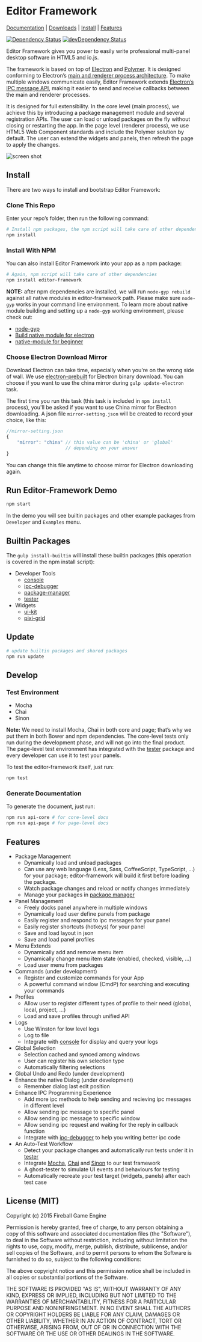 # Editor Framework

[Documentation](https://github.com/fireball-x/editor-framework/tree/master/docs) |
[Downloads](http://github.com/fireball-x/editor-framework/releases/) |
[Install](https://github.com/fireball-x/editor-framework#install) |
[Features](https://github.com/fireball-x/editor-framework#features)

[![Dependency Status](https://david-dm.org/fireball-x/editor-framework.svg)](https://david-dm.org/fireball-x/editor-framework)
[![devDependency Status](https://david-dm.org/fireball-x/editor-framework/dev-status.svg)](https://david-dm.org/fireball-x/editor-framework#info=devDependencies)

Editor Framework gives you power to easily write professional multi-panel desktop software in HTML5 and io.js.

The framework is based on top of [Electron](http://github.com/atom/electron) and [Polymer](http://github.com/polymer/polymer).
It is designed conforming to Electron’s [main and renderer process architecture](https://github.com/atom/electron/blob/master/docs/tutorial/quick-start.md).
To make multiple windows communicate easily, Editor Framework extends [Electron’s IPC message API](https://github.com/atom/electron/blob/master/docs/api/ipc-renderer.md), making it easier to send and receive callbacks between the main and renderer processes.

It is designed for full extensibility. In the core level (main process), we achieve this by introducing a package management module and several registration APIs. The user can load or unload packages on the fly without closing or restarting the app. In the page level (renderer process), we use HTML5 Web Component standards and include the Polymer solution by default. The user can extend the widgets and panels, then refresh the page to apply the changes.

![screen shot](https://cloud.githubusercontent.com/assets/174891/8265547/dd7c8412-172f-11e5-90cc-b12a91a5c73c.png)

## Install

There are two ways to install and bootstrap Editor Framework:

### Clone This Repo

Enter your repo’s folder, then run the following command:

```bash
# Install npm packages, the npm script will take care of other dependencies
npm install
```

### Install With NPM

You can also install Editor Framework into your app as a npm package:

```bash
# Again, npm script will take care of other dependencies
npm install editor-framework
```

**NOTE:** after npm dependencies are installed, we will run `node-gyp rebuild` against all native modules in editor-framework path. Please make sure `node-gyp` works in your command line environment. To learn more about native module building and setting up a `node-gyp` working environment, please check out:

- [node-gyp](https://github.com/TooTallNate/node-gyp)
- [Build native module for electron](https://github.com/atom/electron/blob/master/docs/tutorial/using-native-node-modules.md)
- [native-module for beginner](https://github.com/Elzair/native-module)

### Choose Electron Download Mirror

Download Electron can take time, especially when you're on the wrong side of wall. We use [electron-prebuilt](https://github.com/mafintosh/electron-prebuilt) for Electron binary download. You can choose if you want to use the china mirror during `gulp update-electron` task.

The first time you run this task (this task is included in `npm install` process), you'll be asked if you want to use China mirror for Electron downloading. A json file `mirror-setting.json` will be created to record your choice, like this:

```js
//mirror-setting.json
{
    "mirror": "china" // this value can be 'china' or 'global'
                      // depending on your answer
}
```

You can change this file anytime to choose mirror for Electron downloading again.

## Run Editor-Framework Demo

```bash
npm start
```

In the demo you will see builtin packages and other example packages from `Developer` and `Examples` menu.

## Builtin Packages

The `gulp install-builtin` will install these builtin packages (this operation is covered in the npm install script):

 - Developer Tools
   - [console](https://github.com/fireball-packages/console)
   - [ipc-debugger](https://github.com/fireball-packages/ipc-debugger)
   - [package-manager](https://github.com/fireball-packages/package-manager)
   - [tester](https://github.com/fireball-packages/tester)
 - Widgets
   - [ui-kit](https://github.com/fireball-packages/ui-kit)
   - [pixi-grid](https://github.com/fireball-packages/pixi-grid)

## Update

```bash
# update builtin packages and shared packages
npm run update
```

## Develop

### Test Environment

 - Mocha
 - Chai
 - Sinon

**Note:** We need to install Mocha, Chai in both core and page; that’s why we put them in both Bower and npm dependencies. The core-level tests only run during the development phase, and will not go into the final product. The page-level test environment has integrated with the [tester](https://github.com/fireball-x/tester) package and every developer can use it to test your panels.

To test the editor-framework itself, just run:

```bash
npm test
```

### Generate Documentation

To generate the document, just run:

```bash
npm run api-core # for core-level docs
npm run api-page # for page-level docs
```

## Features

 - Package Management
   - Dynamically load and unload packages
   - Can use any web language (Less, Sass, CoffeeScript, TypeScript, …) for your package; editor-framework will build it first before loading the package.
   - Watch package changes and reload or notify changes immediately
   - Manage your packages in [package manager](https://github.com/fireball-packages/package-manager)
 - Panel Management
   - Freely docks panel anywhere in multiple windows
   - Dynamically load user define panels from package
   - Easily register and respond to ipc messages for your panel
   - Easily register shortcuts (hotkeys) for your panel
   - Save and load layout in json
   - Save and load panel profiles
 - Menu Extends
   - Dynamically add and remove menu item
   - Dynamically change menu item state (enabled, checked, visible, …)
   - Load user menu from packages
 - Commands (under development)
   - Register and customize commands for your App
   - A powerful command window (CmdP) for searching and executing your commands
 - Profiles
   - Allow user to register different types of profile to their need (global, local, project, …)
   - Load and save profiles through unified API
 - Logs
   - Use Winston for low level logs
   - Log to file
   - Integrate with [console](https://github.com/fireball-packages/console) for display and query your logs
 - Global Selection
   - Selection cached and synced among windows
   - User can register his own selection type
   - Automatically filtering selections
 - Global Undo and Redo (under development)
 - Enhance the native Dialog (under development)
   - Remember dialog last edit position
 - Enhance IPC Programming Experience
   - Add more ipc methods to help sending and recieving ipc messages in different level
   - Allow sending ipc message to specific panel
   - Allow sending ipc message to specific window
   - Allow sending ipc request and waiting for the reply in callback function
   - Integrate with [ipc-debugger](https://github.com/fireball-packages/ipc-debugger) to help you writing better ipc code
 - An Auto-Test Workflow
   - Detect your package changes and automatically run tests under it in [tester](https://github.com/fireball-packages/tester)
   - Integrate [Mocha](mochajs.org), [Chai](http://chaijs.com/) and [Sinon](sinonjs.org) to our test framework
   - A ghost-tester to simulate UI events and behaviours for testing
   - Automatically recreate your test target (widgets, panels) after each test case

## License (MIT)

Copyright (c) 2015 Fireball Game Engine

Permission is hereby granted, free of charge, to any person obtaining a copy
of this software and associated documentation files (the "Software"), to deal
in the Software without restriction, including without limitation the rights
to use, copy, modify, merge, publish, distribute, sublicense, and/or sell
copies of the Software, and to permit persons to whom the Software is
furnished to do so, subject to the following conditions:

The above copyright notice and this permission notice shall be included in all
copies or substantial portions of the Software.

THE SOFTWARE IS PROVIDED "AS IS", WITHOUT WARRANTY OF ANY KIND, EXPRESS OR
IMPLIED, INCLUDING BUT NOT LIMITED TO THE WARRANTIES OF MERCHANTABILITY,
FITNESS FOR A PARTICULAR PURPOSE AND NONINFRINGEMENT. IN NO EVENT SHALL THE
AUTHORS OR COPYRIGHT HOLDERS BE LIABLE FOR ANY CLAIM, DAMAGES OR OTHER
LIABILITY, WHETHER IN AN ACTION OF CONTRACT, TORT OR OTHERWISE, ARISING FROM,
OUT OF OR IN CONNECTION WITH THE SOFTWARE OR THE USE OR OTHER DEALINGS IN THE
SOFTWARE.
